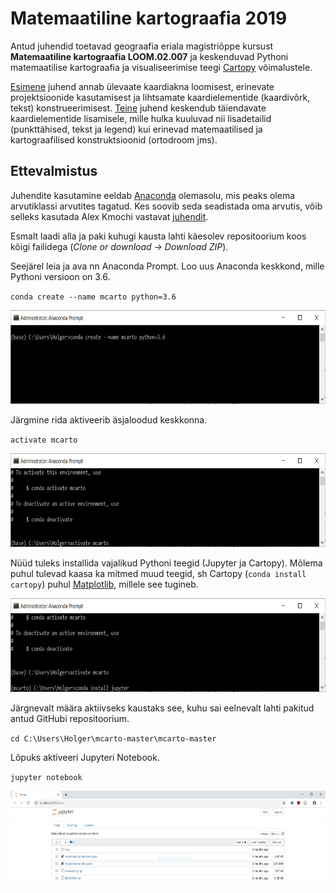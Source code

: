 # Matemaatiline kartograafia 2019
Antud juhendid toetavad geograafia eriala magistriõppe kursust <b>Matemaatiline kartograafia LOOM.02.007</b> ja keskenduvad Pythoni matemaatilise kartograafia ja visualiseerimise teegi [Cartopy](https://scitools.org.uk/cartopy/docs/latest/) võimalustele.

[Esimene](https://github.com/hvirro/mcarto/blob/master/Kaardiakna-juhtimine.ipynb) juhend annab ülevaate kaardiakna loomisest, erinevate projektsioonide kasutamisest ja lihtsamate kaardielementide (kaardivõrk, tekst) konstrueerimisest. [Teine](https://github.com/hvirro/mcarto/blob/master/Kaardielemendid.ipynb) juhend keskendub täiendavate kaardielementide lisamisele, mille hulka kuuluvad nii lisadetailid (punkttähised, tekst ja legend) kui erinevad matemaatilised ja kartograafilised konstruktsioonid (ortodroom jms).

## Ettevalmistus
Juhendite kasutamine eeldab [Anaconda](https://conda.io/en/master/miniconda.html) olemasolu, mis peaks olema arvutiklassi arvutites tagatud. Kes soovib seda seadistada oma arvutis, võib selleks kasutada Alex Kmochi vastavat [juhendit](https://github.com/allixender/meetup-notes/tree/master/02-python-jupyter).

Esmalt laadi alla ja paki kuhugi kausta lahti käesolev repositoorium koos kõigi failidega (*Clone or download -> Download ZIP*).

Seejärel leia ja ava nn Anaconda Prompt. Loo uus Anaconda keskkond, mille Pythoni versioon on 3.6.

`conda create --name mcarto python=3.6`

<img src="https://raw.githubusercontent.com/hvirro/mcarto/master/img/create_env.PNG" height="150">

Järgmine rida aktiveerib äsjaloodud keskkonna.

`activate mcarto`

<img src="https://raw.githubusercontent.com/hvirro/mcarto/master/img/activate_env.PNG" height="150">

Nüüd tuleks installida vajalikud Pythoni teegid (Jupyter ja Cartopy). Mõlema puhul tulevad kaasa ka mitmed muud teegid, sh Cartopy (`conda install cartopy`) puhul [Matplotlib](https://matplotlib.org/), millele see tugineb.

<img src="https://raw.githubusercontent.com/hvirro/mcarto/master/img/conda_install.PNG" height="150">

Järgnevalt määra aktiivseks kaustaks see, kuhu sai eelnevalt lahti pakitud antud GitHubi repositoorium.

`cd C:\Users\Holger\mcarto-master\mcarto-master`

Lõpuks aktiveeri Jupyteri Notebook.

`jupyter notebook`

<img src="https://raw.githubusercontent.com/hvirro/mcarto/master/img/browser.PNG" height="150">
